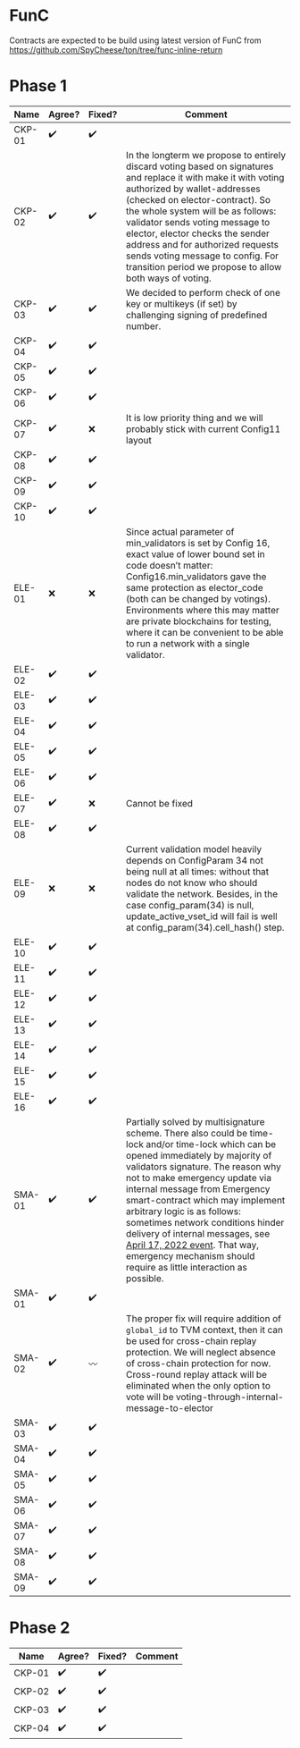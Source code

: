 # FunC
Contracts are expected to be build using latest version of FunC from https://github.com/SpyCheese/ton/tree/func-inline-return

# Phase 1
| Name | Agree?  | Fixed?  | Comment   |
|------|----|----|---------------------------------------|
|CKP-01| ✔️  |  ✔️ |   |
|CKP-02| ✔️  |  ✔️ | In the longterm we propose to entirely discard voting based on signatures and replace it with make it with voting authorized by wallet-addresses (checked on elector-contract). So the whole system will be as follows: validator sends voting message to elector, elector checks the sender address and for authorized requests sends voting message to config. For transition period we propose to allow both ways of voting.  |
|CKP-03| ✔️  |  ✔️ |  We decided to perform check of one key or multikeys (if set) by challenging signing of predefined number. |
|CKP-04| ✔️  |  ✔️ |   |
|CKP-05| ✔️  |  ✔️ |   |
|CKP-06| ✔️  |  ✔️ |   |
|CKP-07| ✔️  |  ❌ | It is low priority thing and we will probably stick with current Config11 layout  |
|CKP-08| ✔️  |  ✔️ |   |
|CKP-09| ✔️  |  ✔️ |   |
|CKP-10| ✔️  |  ✔️ |   |
|ELE-01| ❌  |  ❌ |  Since actual parameter of min_validators is set by Config 16, exact value of lower bound set in code doesn’t matter: Config16.min_validators gave the same protection as elector_code (both can be changed by votings). Environments where this may matter are private blockchains for testing, where it can be convenient to be able to run a network with a single validator. |
|ELE-02| ✔️  |  ✔️ |   |
|ELE-03| ✔️  |  ✔️ |   |
|ELE-04| ✔️  |  ✔️ |   |
|ELE-05| ✔️  |  ✔️ |   |
|ELE-06| ✔️  |  ✔️ |   |
|ELE-07| ✔️  |  ❌ | Cannot be fixed  |
|ELE-08| ✔️  |  ✔️ |   |
|ELE-09| ❌  |  ❌ |  Current validation model heavily depends on ConfigParam 34 not being null at all times: without that nodes do not know who should validate the network. Besides, in the case config_param(34) is null, update_active_vset_id will fail is well at config_param(34).cell_hash() step. |
|ELE-10| ✔️  |  ✔️ |   |
|ELE-11| ✔️  |  ✔️ |   |
|ELE-12| ✔️ |  ✔️ |   |
|ELE-13| ✔️  |  ✔️ |   |
|ELE-14| ✔️  |  ✔️ |   |
|ELE-15| ✔️  |  ✔️ |   |
|ELE-16| ✔️  |  ✔️ |   |
|SMA-01| ✔️  |  ✔️ | Partially solved by multisignature scheme. There also could be time-lock and/or time-lock which can be opened immediately by majority of validators signature. The reason why not to make emergency update via internal message from Emergency smart-contract which may implement arbitrary logic is as follows: sometimes network conditions hinder delivery of internal messages, see [April 17, 2022 event](https://ton.org/docs/#/smart-contracts/governance?id=emergency-update). That way, emergency mechanism should require as little interaction as possible.  |
|SMA-01| ✔️  |  ✔️ |   |
|SMA-02| ✔️  |  〰️ |  The proper fix will require addition of `global_id` to TVM context, then it can be used for cross-chain replay protection. We will neglect absence of cross-chain protection for now. Cross-round replay attack will be eliminated when the only option to vote will be voting-through-internal-message-to-elector |
|SMA-03| ✔️  |  ✔️ |   |
|SMA-04| ✔️  |  ✔️ |   |
|SMA-05| ✔️  |  ✔️ |   |
|SMA-06| ✔️  |  ✔️ |   |
|SMA-07| ✔️  |  ✔️ |   |
|SMA-08| ✔️  |  ✔️ |   |
|SMA-09| ✔️  |  ✔️ |   |

# Phase 2
| Name | Agree?  | Fixed?  | Comment   |
|------|----|----|---------------------------------------|
|CKP-01| ✔️  |  ✔️ |   |
|CKP-02| ✔️  |  ✔️ |   |
|CKP-03| ✔️  |  ✔️ |   |
|CKP-04| ✔️  |  ✔️ |   |
